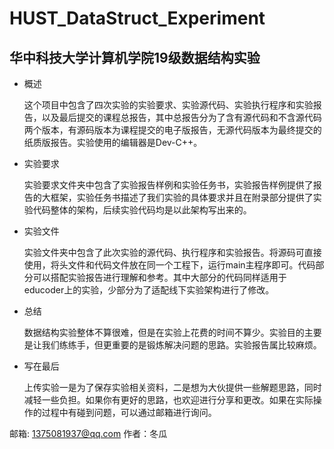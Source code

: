 # HUST_DataStruct_Experiment
## 华中科技大学计算机学院19级数据结构实验

- 概述

  这个项目中包含了四次实验的实验要求、实验源代码、实验执行程序和实验报告，以及最后提交的课程总报告，其中总报告分为了含有源代码和不含源代码两个版本，有源码版本为课程提交的电子版报告，无源代码版本为最终提交的纸质版报告。实验使用的编辑器是Dev-C++。

- 实验要求

  实验要求文件夹中包含了实验报告样例和实验任务书，实验报告样例提供了报告的大框架，实验任务书描述了我们实验的具体要求并且在附录部分提供了实验代码整体的架构，后续实验代码均是以此架构写出来的。

- 实验文件

  实验文件夹中包含了此次实验的源代码、执行程序和实验报告。将源码可直接使用，将头文件和代码文件放在同一个工程下，运行main主程序即可。代码部分可以搭配实验报告进行理解和参考。其中大部分的代码同样适用于educoder上的实验，少部分为了适配线下实验架构进行了修改。

- 总结

  数据结构实验整体不算很难，但是在实验上花费的时间不算少。实验目的主要是让我们练练手，但更重要的是锻炼解决问题的思路。实验报告属比较麻烦。

- 写在最后

  上传实验一是为了保存实验相关资料，二是想为大伙提供一些解题思路，同时减轻一些负担。如果你有更好的思路，也欢迎进行分享和更改。如果在实际操作的过程中有碰到问题，可以通过邮箱进行询问。

邮箱: 1375081937@qq.com
作者：冬瓜
